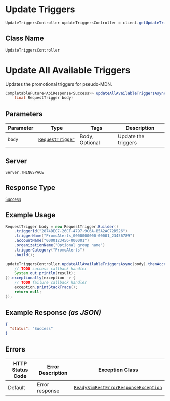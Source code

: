 # Update Triggers

```java
UpdateTriggersController updateTriggersController = client.getUpdateTriggersController();
```

## Class Name

`UpdateTriggersController`


# Update All Available Triggers

Updates the promotional triggers for pseudo-MDN.

```java
CompletableFuture<ApiResponse<Success>> updateAllAvailableTriggersAsync(
    final RequestTrigger body)
```

## Parameters

| Parameter | Type | Tags | Description |
|  --- | --- | --- | --- |
| `body` | [`RequestTrigger`](../../doc/models/request-trigger.md) | Body, Optional | Update the triggers |

## Server

`Server.THINGSPACE`

## Response Type

[`Success`](../../doc/models/success.md)

## Example Usage

```java
RequestTrigger body = new RequestTrigger.Builder()
    .triggerId("2874DEC7-26CF-4797-9C6A-B5A2AC72D526")
    .triggerName("PromoAlerts_0000000000-00001_23456789")
    .accountName("0000123456-000001")
    .organizationName("Optional group name")
    .triggerCategory("PromoAlerts")
    .build();

updateTriggersController.updateAllAvailableTriggersAsync(body).thenAccept(result -> {
    // TODO success callback handler
    System.out.println(result);
}).exceptionally(exception -> {
    // TODO failure callback handler
    exception.printStackTrace();
    return null;
});
```

## Example Response *(as JSON)*

```json
{
  "status": "Success"
}
```

## Errors

| HTTP Status Code | Error Description | Exception Class |
|  --- | --- | --- |
| Default | Error response | [`ReadySimRestErrorResponseException`](../../doc/models/ready-sim-rest-error-response-exception.md) |

